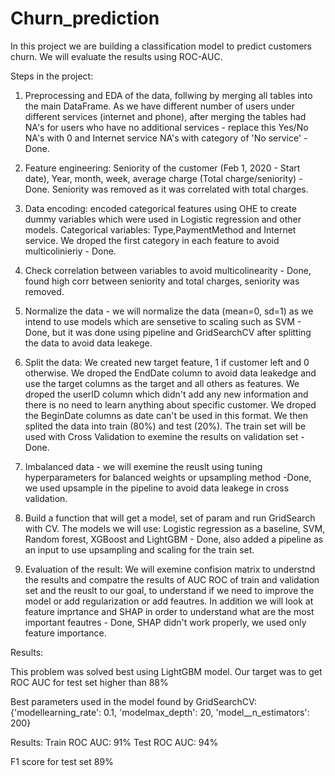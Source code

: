 # Churn_prediction
In this project we are building a classification model to predict customers churn.
We will evaluate the results using ROC-AUC.

Steps in the project:
1. Preprocessing and EDA of the data, follwing by merging all tables into the main DataFrame. As we have different number of users under different services (internet and phone), after merging the tables had NA's for users who have no additional services - replace this Yes/No NA's with 0 and Internet service NA's with category of 'No service' - Done.


2. Feature engineering: Seniority of the customer (Feb 1, 2020 - Start date), Year, month, week, average charge (Total charge/seniority) - Done. Seniority was removed as it was correlated with total charges.


3. Data encoding: encoded categorical features using OHE to create dummy variables which were used in Logistic regression and other models. Categorical variables: Type,PaymentMethod and Internet service. We droped the first category in each feature to avoid multicolinieriy - Done.


4. Check correlation between variables to avoid multicolinearity - Done, found high corr between seniority and total charges, seniority was removed.


5. Normalize the data - we will normalize the data (mean=0, sd=1) as we intend to use models which are sensetive to scaling such as SVM - Done, but it was done using pipeline and GridSearchCV after splitting the data to avoid data leakege.


6. Split the data: We created new target feature, 1 if customer left and 0 otherwise. We droped the EndDate column to avoid data leakedge and use the target columns as the target and all others as features. We droped the userID column which didn't add any new information and there is no need to learn anything about specific customer. We droped the BeginDate columns as date can't be used in this format. We then splited the data into train (80%) and test (20%). The train set will be used with Cross Validation to exemine the results on validation set - Done.


7. Imbalanced data - we will exemine the reuslt using tuning hyperparameters for balanced weights or upsampling method -Done, we used upsample in the pipeline to avoid data leakege in cross validation.


8. Build a function that will get a model, set of param and run GridSearch with CV. The models we will use: Logistic regression as a baseline, SVM, Random forest, XGBoost and LightGBM - Done, also added a pipeline as an input to use upsampling and scaling for the train set.
9. Evaluation of the result: We will exemine confision matrix to understnd the results and compatre the results of AUC ROC of train and validation set and the reuslt to our goal, to understand if we need to improve the model or add regularization or add feautres. In addition we will look at feature imprtance and SHAP in order to understand what are the most important feautres - Done, SHAP didn't work properly, we used only feature importance.

Results:

This problem was solved best using LightGBM model. Our target was to get ROC AUC for test set higher than 88%

Best parameters used in the model found by GridSearchCV: {'modellearning_rate': 0.1, 'modelmax_depth': 20, 'model__n_estimators': 200}

Results:
Train ROC AUC: 91%
Test ROC AUC: 94%

F1 score for test set 89%
